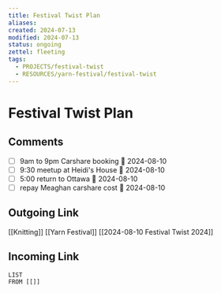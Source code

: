 ```yaml
---
title: Festival Twist Plan
aliases: 
created: 2024-07-13
modified: 2024-07-13
status: ongoing
zettel: fleeting
tags:
  - PROJECTS/festival-twist
  - RESOURCES/yarn-festival/festival-twist
---
```

# Festival Twist Plan
## Comments
- [ ] 9am to 9pm Carshare booking 📅 2024-08-10
- [ ] 9:30 meetup at Heidi's House 📅 2024-08-10
- [ ] 5:00 return to Ottawa 📅 2024-08-10
- [ ] repay Meaghan carshare cost 📅 2024-08-10
## Outgoing Link
[[Knitting]]
[[Yarn Festival]]
[[2024-08-10 Festival Twist 2024]]
## Incoming Link
```dataview
LIST
FROM [[]]
```